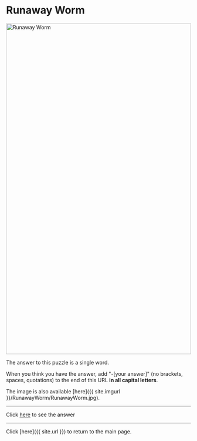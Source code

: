# Runaway Worm

<img src="{{ site.imgurl }}/RunawayWorm/RunawayWorm" alt="Runaway Worm" style="width:100%;height:900px;object-fit:contain;">

The answer to this puzzle is a single word.

When you think you have the answer, add "-[your answer]" (no brackets, spaces, quotations) to the end of this URL **in all capital letters**.

The image is also available [here]({{ site.imgurl }}/RunawayWorm/RunawayWorm.jpg).

-----

Click [here](RunawayWorm-CARABAO) to see the answer

-----

Click [here]({{ site.url }}) to return to the main page.
